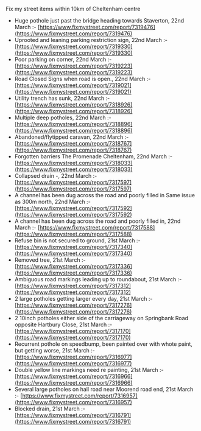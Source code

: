 Fix my street items within 10km of Cheltenham centre

<!-- fix_marker starts -->

- Huge pothole just past the bridge heading towards Staverton, 22nd March :- [https://www.fixmystreet.com/report/7319476](https://www.fixmystreet.com/report/7319476)
- Uprooted and leaning parking restriction sign, 22nd March :- [https://www.fixmystreet.com/report/7319330](https://www.fixmystreet.com/report/7319330)
- Poor parking on corner, 22nd March :- [https://www.fixmystreet.com/report/7319223](https://www.fixmystreet.com/report/7319223)
- Road Closed Signs when road is open., 22nd March :- [https://www.fixmystreet.com/report/7319021](https://www.fixmystreet.com/report/7319021)
- Utility trench has sunk, 22nd March :- [https://www.fixmystreet.com/report/7318926](https://www.fixmystreet.com/report/7318926)
- Multiple deep potholes, 22nd March :- [https://www.fixmystreet.com/report/7318896](https://www.fixmystreet.com/report/7318896)
- Abandoned/flytipped caravan, 22nd March :- [https://www.fixmystreet.com/report/7318767](https://www.fixmystreet.com/report/7318767)
- Forgotten barriers The Promenade Cheltenham, 22nd March :- [https://www.fixmystreet.com/report/7318033](https://www.fixmystreet.com/report/7318033)
- Collapsed drain -, 22nd March :- [https://www.fixmystreet.com/report/7317597](https://www.fixmystreet.com/report/7317597)
- A channel has been dug across the road and poorly filled in Same issue as 300m north, 22nd March :- [https://www.fixmystreet.com/report/7317592](https://www.fixmystreet.com/report/7317592)
- A channel has been dug across the road and poorly filled in, 22nd March :- [https://www.fixmystreet.com/report/7317588](https://www.fixmystreet.com/report/7317588)
- Refuse bin is not secured to ground, 21st March :- [https://www.fixmystreet.com/report/7317340](https://www.fixmystreet.com/report/7317340)
- Removed tree, 21st March :- [https://www.fixmystreet.com/report/7317336](https://www.fixmystreet.com/report/7317336)
- Ambiguous road markings leading up to roundabout, 21st March :- [https://www.fixmystreet.com/report/7317312](https://www.fixmystreet.com/report/7317312)
- 2 large potholes getting larger every day, 21st March :- [https://www.fixmystreet.com/report/7317276](https://www.fixmystreet.com/report/7317276)
- 2 10inch potholes either side of the carriageway on Springbank Road opposite Hartbury Close, 21st March :- [https://www.fixmystreet.com/report/7317170](https://www.fixmystreet.com/report/7317170)
- Recurrent pothole on speedbump, been painted over with whote paint, but getting worse, 21st March :- [https://www.fixmystreet.com/report/7316977](https://www.fixmystreet.com/report/7316977)
- Double yellow line markings need re painting, 21st March :- [https://www.fixmystreet.com/report/7316966](https://www.fixmystreet.com/report/7316966)
- Several large potholes on hall road near Moorend road end, 21st March :- [https://www.fixmystreet.com/report/7316957](https://www.fixmystreet.com/report/7316957)
- Blocked drain, 21st March :- [https://www.fixmystreet.com/report/7316791](https://www.fixmystreet.com/report/7316791)

<!-- fix_marker ends -->